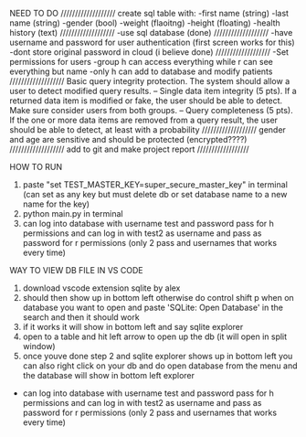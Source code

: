NEED TO DO
///////////////////
create sql table with:
-first name (string)
-last name (string)
-gender (bool)
-weight (flaoitng)
-height (floating)
-health history (text)
///////////////////
-use sql database (done)
///////////////////
-have username and password for user authentication (first screen works for this)
-dont store original password in cloud (i believe done)
///////////////////
-Set permissions for users 
-group h can access everything while r can see everything but name
-only h can add to database and modify patients
///////////////////
Basic query integrity protection. The system should allow a user to detect modified query results.
– Single data item integrity (5 pts). If a returned data item is modified or fake, the user should be
able to detect. Make sure consider users from both groups.
– Query completeness (5 pts). If the one or more data items are removed from a query result, the
user should be able to detect, at least with a probability
///////////////////
gender and age are sensitive and should be protected (encrypted????)
///////////////////
add to git
and make project report
//////////////////

HOW TO RUN
1. paste "set TEST_MASTER_KEY=super_secure_master_key" in terminal (can set as any key but must delete db or 
set database name to a new name for the key)
2. python main.py in terminal
3. can log into database with username test and password pass for h permissions and can log in with test2 as 
username and pass as password for r permissions (only 2 pass and usernames that works every time)


WAY TO VIEW DB FILE IN VS CODE
1. download vscode extension sqlite by alex
2. should then show up in bottom left otherwise do control shift p when on database you want to 
open and paste 'SQLite: Open Database' in the search and then it should work
3. if it works it will show in bottom left and say sqlite explorer
4. open to a table and hit left arrow to open up the db (it will open in split window)
5. once youve done step 2 and sqlite explorer shows up in bottom left you can also right click on 
your db and do open database from the menu and the database will show in bottom left explorer


- can log into database with username test and password pass for h permissions and can log in with test2 
as username and pass as password for r permissions (only 2 pass and usernames that works every time)
